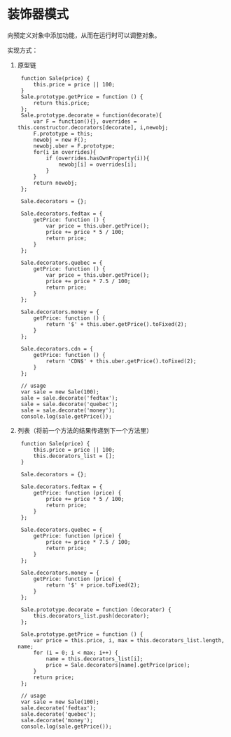 # 装饰器模式

向预定义对象中添加功能，从而在运行时可以调整对象。

实现方式：
1. 原型链

        function Sale(price) {
            this.price = price || 100;
        }
        Sale.prototype.getPrice = function () {
            return this.price;
        };
        Sale.prototype.decorate = function(decorate){
            var F = function(){}, overrides = this.constructor.decorators[decorate], i,newobj;
            F.prototype = this;
            newobj = new F();
            newobj.uber = F.prototype;
            for(i in overrides){
                if (overrides.hasOwnProperty(i)){
                    newobj[i] = overrides[i];
                }
            }
            return newobj;
        };

        Sale.decorators = {};

        Sale.decorators.fedtax = {
            getPrice: function () {
                var price = this.uber.getPrice();
                price += price * 5 / 100;
                return price;
            }
        };

        Sale.decorators.quebec = {
            getPrice: function () {
                var price = this.uber.getPrice();
                price += price * 7.5 / 100;
                return price;
            }
        };

        Sale.decorators.money = {
            getPrice: function () {
                return '$' + this.uber.getPrice().toFixed(2);
            }
        };

        Sale.decorators.cdn = {
            getPrice: function () {
                return 'CDN$' + this.uber.getPrice().toFixed(2);
            }
        };

        // usage
        var sale = new Sale(100);
        sale = sale.decorate('fedtax');
        sale = sale.decorate('quebec');
        sale = sale.decorate('money');
        console.log(sale.getPrice());


2. 列表（将前一个方法的结果传递到下一个方法里）

        function Sale(price) {
            this.price = price || 100;
            this.decorators_list = [];
        }

        Sale.decorators = {};

        Sale.decorators.fedtax = {
            getPrice: function (price) {
                price += price * 5 / 100;
                return price;
            }
        };

        Sale.decorators.quebec = {
            getPrice: function (price) {
                price += price * 7.5 / 100;
                return price;
            }
        };

        Sale.decorators.money = {
            getPrice: function (price) {
                return '$' + price.toFixed(2);
            }
        };

        Sale.prototype.decorate = function (decorator) {
            this.decorators_list.push(decorator);
        };

        Sale.prototype.getPrice = function () {
            var price = this.price, i, max = this.decorators_list.length, name;
            for (i = 0; i < max; i++) {
                name = this.decorators_list[i];
                price = Sale.decorators[name].getPrice(price);
            }
            return price;
        };

        // usage
        var sale = new Sale(100);
        sale.decorate('fedtax');
        sale.decorate('quebec');
        sale.decorate('money');
        console.log(sale.getPrice());

